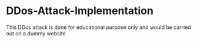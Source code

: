 # DDos-Attack-Implementation
This DDos attack is done for educational purpose only and would be carried out on a dummy website
